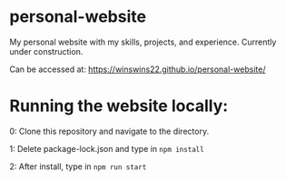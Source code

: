 # personal-website
 My personal website with my skills, projects, and experience. Currently under construction.
 
 Can be accessed at: https://winswins22.github.io/personal-website/

# Running the website locally:
 0: Clone this repository and navigate to the directory.
 
 1: Delete package-lock.json and type in ```npm install```
 
 2: After install, type in ```npm run start```
